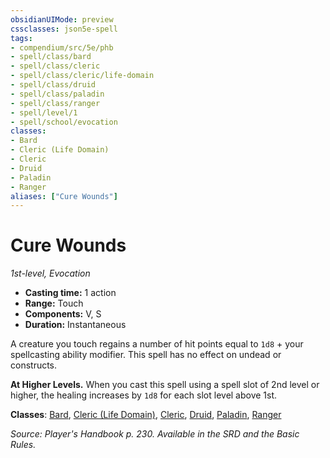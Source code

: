 ```yaml
---
obsidianUIMode: preview
cssclasses: json5e-spell
tags:
- compendium/src/5e/phb
- spell/class/bard
- spell/class/cleric
- spell/class/cleric/life-domain
- spell/class/druid
- spell/class/paladin
- spell/class/ranger
- spell/level/1
- spell/school/evocation
classes:
- Bard
- Cleric (Life Domain)
- Cleric
- Druid
- Paladin
- Ranger
aliases: ["Cure Wounds"]
---
```

# Cure Wounds
*1st-level, Evocation*  

- **Casting time:** 1 action
- **Range:** Touch
- **Components:** V, S
- **Duration:** Instantaneous

A creature you touch regains a number of hit points equal to `1d8` + your spellcasting ability modifier. This spell has no effect on undead or constructs.

**At Higher Levels.** When you cast this spell using a spell slot of 2nd level or higher, the healing increases by `1d8` for each slot level above 1st.

**Classes**: [Bard](bard.md), [Cleric (Life Domain)](cleric-life-domain.md), [Cleric](cleric.md), [Druid](git/3-Mechanics/CLI/classes/druid.md), [Paladin](paladin.md), [Ranger](ranger.md)

*Source: Player's Handbook p. 230. Available in the SRD and the Basic Rules.*